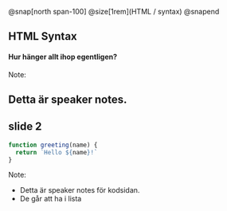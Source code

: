 @snap[north span-100]
@size[1rem](HTML / syntax)
@snapend
## HTML Syntax
#### Hur hänger allt ihop egentligen?
Note: 

Detta är speaker notes.
---
## slide 2

```js
function greeting(name) {
  return `Hello ${name}!`
}
```

Note: 

* Detta är speaker notes för kodsidan.
* De går att ha i lista